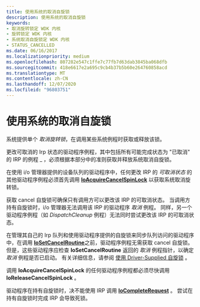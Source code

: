 ```yaml
---
title: 使用系统的取消自旋锁
description: 使用系统的取消自旋锁
keywords:
- 取消旋转锁定 WDK 内核
- 旋转锁定 WDK 内核
- 系统取消自旋锁定 WDK 内核
- STATUS_CANCELLED
ms.date: 06/16/2017
ms.localizationpriority: medium
ms.openlocfilehash: 807282e547c1ffe7c77fb7d63dab3845ba068dfb
ms.sourcegitcommit: 418e6617e2a695c9cb4b37b5b60e264760858acd
ms.translationtype: MT
ms.contentlocale: zh-CN
ms.lasthandoff: 12/07/2020
ms.locfileid: "96803751"
---
```

# <a name="using-the-systems-cancel-spin-lock"></a>使用系统的取消自旋锁





系统提供单个 *取消旋转锁*，在调用某些系统例程时获取或释放该锁。

更改可取消的 Irp 状态的驱动程序例程，其中包括所有可能完成状态为 "已取消" 的 IRP 的例程 \_ ，必须根据本部分中的准则获取并释放系统取消自旋锁。

在使用 i/o 管理器提供的设备队列的驱动程序中，任何更改 IRP 的 *可取消状态* 的其他驱动程序例程必须首先调用 [**IoAcquireCancelSpinLock**](/previous-versions/windows/hardware/drivers/ff548196(v=vs.85)) 以获取系统取消旋转锁。

获取 cancel 自旋锁可确保只有调用方可以更改该 IRP 的可取消状态。 当调用方持有自旋锁时，i/o 管理器无法调用该 IRP 的驱动程序 *取消* 例程。 同样，另一个驱动程序例程（如 *DispatchCleanup* 例程）无法同时尝试更改该 IRP 的可取消状态。

在管理其自己的 Irp 队列和使用驱动程序提供的自旋锁来同步队列访问的驱动程序中，在调用 [**IoSetCancelRoutine**](/windows-hardware/drivers/ddi/wdm/nf-wdm-iosetcancelroutine)之前，驱动程序例程无需获取 cancel 自旋锁。 但是，这些驱动程序应检查 **IoSetCancelRoutine** 返回的 *取消* 例程指针，以确定 *取消* 例程是否已启动。 有关详细信息，请参阅 [使用 Driver-Supplied 自旋锁](using-a-driver-supplied-spin-lock.md) 。

调用 **IoAcquireCancelSpinLock** 的任何驱动程序例程都必须尽快调用 **IoReleaseCancelSpinLock** 。

驱动程序在持有自旋锁时，决不能使用 IRP 调用 [**IoCompleteRequest**](/windows-hardware/drivers/ddi/wdm/nf-wdm-iocompleterequest) 。 尝试在持有自旋锁时完成 IRP 会导致死锁。

 

